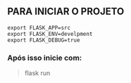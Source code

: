 ## PARA INICIAR O PROJETO

``` shell
export FLASK_APP=src
export FLASK_ENV=develpment
export FLASK_DEBUG=true
```

### Após isso inicie com:
> flask run